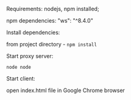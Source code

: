 Requirements:
nodejs, npm installed;


npm dependencies: 
"ws": "^8.4.0"

Install dependencies: 

from project directory - `npm install`

Start proxy server: 

`node node`


Start client:

open index.html file in Google Chrome browser




